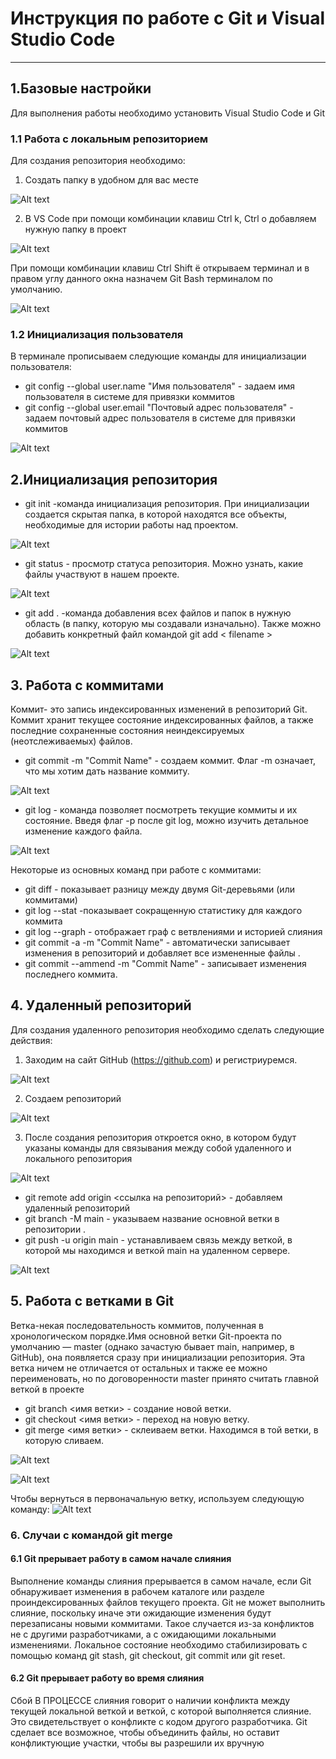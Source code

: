 # Инструкция по работе с Git и Visual Studio Code
---
## 1.Базовые настройки
Для выполнения работы необходимо установить Visual Studio Code и Git
### 1.1 Работа с локальным репозиторием
Для создания репозитория необходимо:
1) Создать папку в удобном для вас месте

![Alt text](image.png)

2) В VS Code при помощи комбинации клавиш Ctrl k, Ctrl o добавляем нужную папку в проект

![Alt text](image-1.png)

При помощи комбинации клавиш Ctrl Shift ё открываем терминал и в правом углу данного окна назначем Git Bash терминалом по умолчанию.

![Alt text](image-2.png)

### 1.2 Инициализация пользователя
В терминале прописываем следующие команды для инициализации пользователя:
* git config --global user.[]()name "Имя пользователя" - задаем имя пользователя в системе для привязки коммитов
* git config --global user.email "Почтовый адрес пользователя" - задаем почтовый адрес пользователя в системе для привязки коммитов

![Alt text](image-3.png)

## 2.Инициализация репозитория
* git init -команда инициализация репозитория. При инициализации создается скрытая папка, в которой находятся все объекты, необходимые для истории работы над проектом.

![Alt text](image-4.png)

* git status - просмотр статуса репозитория. Можно узнать, какие файлы участвуют в нашем проекте.

![Alt text](image-5.png)

* git add . -команда добавления всех файлов и папок в нужную область (в папку, которую мы создавали изначально).
Также можно добавить конкретный файл командой git add < filename >

![Alt text](image-6.png)

## 3. Работа с коммитами
Коммит- это запись индексированных изменений в репозиторий Git. Коммит хранит текущее состояние индексированных файлов, а также последние сохраненные состояния неиндексируемых (неотслеживаемых) файлов.
* git commit -m "Commit Name" - создаем коммит. Флаг -m означает, что мы хотим дать название коммиту. 

![Alt text](image-7.png)

* git log - команда позволяет посмотреть текущие коммиты и их состояние. Введя флаг -p после git log, можно изучить детальное изменение каждого файла.

![Alt text](image-8.png)

Некоторые из основных команд при работе с коммитами:
* git diff - показывает разницу между двумя Git-деревьями (или коммитами) 
* git log --stat -показывает сокращенную статистику для каждого коммита
* git log --graph - отображает граф с ветвлениями и историей слияния
* git commit -a -m "Commit Name" - автоматически записывает изменения в репозиторий и добавляет все измененные файлы .
* git commit --ammend -m "Commit Name" - записывает изменения последнего коммита.
## 4. Удаленный репозиторий
Для создания удаленного репозитория необходимо сделать следующие действия:
1) Заходим на сайт GitHub (https://github.com) и регистриуремся.

![Alt text](image-10.png)

2) Создаем репозиторий

![Alt text](image-9.png)

3) После создания репозитория откроется окно, в котором будут указаны команды для связывания между собой удаленного и локального репозитория

![Alt text](image-11.png)

* git remote add origin <ссылка на репозиторий> - добавляем удаленный репозиторий 
* git branch -M main - указываем название основной ветки в репозитории .
* git push -u origin main - устанавливаем связь между веткой, в которой мы находимся и веткой main на удаленном сервере.

![Alt text](image-13.png)  

## 5. Работа с ветками в Git
Ветка-некая последовательность коммитов, полученная в хронологическом порядке.Имя основной ветки Git-проекта по умолчанию — master (однако зачастую бывает main, например, в GitHub), она появляется сразу при инициализации репозитория. Эта ветка ничем не отличается от остальных и также ее можно переименовать, но по договоренности master принято считать главной веткой в проекте
* git branch <имя ветки> - создание новой ветки.
* git checkout <имя ветки> - переход на новую ветку.
* git merge <имя ветки> - склеиваем ветки. Находимся в той ветки, в которую сливаем.

![Alt text](image-15.png)

![Alt text](image-16.png)

Чтобы вернуться в первоначальную ветку, используем следующую команду:
![Alt text](image-17.png)

### 6. Случаи с командой git merge
#### 6.1 Git прерывает работу в самом начале слияния
Выполнение команды слияния прерывается в самом начале, если Git обнаруживает изменения в рабочем каталоге или разделе проиндексированных файлов текущего проекта. Git не может выполнить слияние, поскольку иначе эти ожидающие изменения будут перезаписаны новыми коммитами. Такое случается из-за конфликтов не с другими разработчиками, а с ожидающими локальными изменениями. Локальное состояние необходимо стабилизировать с помощью команд git stash, git checkout, git commit или git reset.
#### 6.2 Git прерывает работу во время слияния
Сбой В ПРОЦЕССЕ слияния говорит о наличии конфликта между текущей локальной веткой и веткой, с которой выполняется слияние. Это свидетельствует о конфликте с кодом другого разработчика. Git сделает все возможное, чтобы объединить файлы, но оставит конфликтующие участки, чтобы вы разрешили их вручную